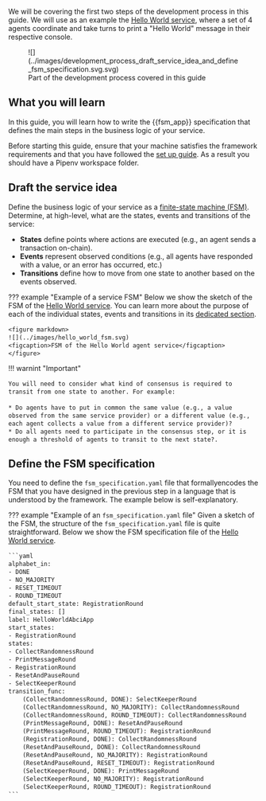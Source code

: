We will be covering the first two steps of the development process in this guide. We will use as an example the [Hello World service](../demos/hello_world_demo.md), where a set of 4 agents coordinate and take turns to print a "Hello World" message in their respective console.

<figure markdown>
![](../images/development_process_draft_service_idea_and_define_fsm_specification.svg.svg)
<figcaption>Part of the development process covered in this guide</figcaption>
</figure>

## What you will learn

In this guide, you will learn how to write the {{fsm_app}} specification that defines the main steps in the business logic of your service.

Before starting this guide, ensure that your machine satisfies the framework requirements and that you have followed the [set up guide](./set_up.md). As a result you should have a Pipenv workspace folder.

## Draft the service idea

Define the business logic of your service as a [finite-state machine (FSM)](../key_concepts/fsm.md). Determine, at high-level, what are the states, events and transitions of the service:

* **States** define points where actions are executed (e.g., an agent sends a transaction on-chain).
* **Events** represent observed conditions (e.g., all agents have responded with a value, or an error has occurred, etc.)
* **Transitions** define how to move from one state to another based on the events observed.

??? example "Example of a service FSM"
    Below we show the sketch of the FSM of the [Hello World service](../demos/hello_world_demo.md). You can learn more about the purpose of each of the individual states, events and transitions in its [dedicated section](../demos/hello_world_demo.md).

    <figure markdown>
    ![](../images/hello_world_fsm.svg)
    <figcaption>FSM of the Hello World agent service</figcaption>
    </figure>

!!! warnint "Important"

    You will need to consider what kind of consensus is required to transit from one state to another. For example:

    * Do agents have to put in common the same value (e.g., a value observed from the same service provider) or a different value (e.g., each agent collects a value from a different service provider)?
    * Do all agents need to participate in the consensus step, or it is enough a threshold of agents to transit to the next state?.

## Define the FSM specification

You need to define the `fsm_specification.yaml` file that formallyencodes the FSM that you have designed in the previous step in a language that is understood by the framework. The example below is self-explanatory.

??? example "Example of an `fsm_specification.yaml` file"
    Given a sketch of the FSM, the structure of the `fsm_specification.yaml` file is quite straightforward. Below we show the FSM specification file of the [Hello World service](../demos/hello_world_demo.md).

    ```yaml
    alphabet_in:
    - DONE
    - NO_MAJORITY
    - RESET_TIMEOUT
    - ROUND_TIMEOUT
    default_start_state: RegistrationRound
    final_states: []
    label: HelloWorldAbciApp
    start_states:
    - RegistrationRound
    states:
    - CollectRandomnessRound
    - PrintMessageRound
    - RegistrationRound
    - ResetAndPauseRound
    - SelectKeeperRound
    transition_func:
        (CollectRandomnessRound, DONE): SelectKeeperRound
        (CollectRandomnessRound, NO_MAJORITY): CollectRandomnessRound
        (CollectRandomnessRound, ROUND_TIMEOUT): CollectRandomnessRound
        (PrintMessageRound, DONE): ResetAndPauseRound
        (PrintMessageRound, ROUND_TIMEOUT): RegistrationRound
        (RegistrationRound, DONE): CollectRandomnessRound
        (ResetAndPauseRound, DONE): CollectRandomnessRound
        (ResetAndPauseRound, NO_MAJORITY): RegistrationRound
        (ResetAndPauseRound, RESET_TIMEOUT): RegistrationRound
        (SelectKeeperRound, DONE): PrintMessageRound
        (SelectKeeperRound, NO_MAJORITY): RegistrationRound
        (SelectKeeperRound, ROUND_TIMEOUT): RegistrationRound
    ```
